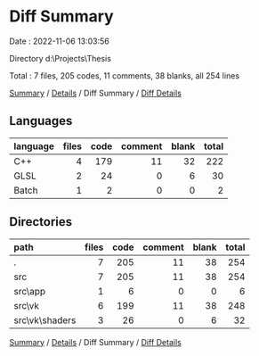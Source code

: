 # Diff Summary

Date : 2022-11-06 13:03:56

Directory d:\\Projects\\Thesis

Total : 7 files,  205 codes, 11 comments, 38 blanks, all 254 lines

[Summary](results.md) / [Details](details.md) / Diff Summary / [Diff Details](diff-details.md)

## Languages
| language | files | code | comment | blank | total |
| :--- | ---: | ---: | ---: | ---: | ---: |
| C++ | 4 | 179 | 11 | 32 | 222 |
| GLSL | 2 | 24 | 0 | 6 | 30 |
| Batch | 1 | 2 | 0 | 0 | 2 |

## Directories
| path | files | code | comment | blank | total |
| :--- | ---: | ---: | ---: | ---: | ---: |
| . | 7 | 205 | 11 | 38 | 254 |
| src | 7 | 205 | 11 | 38 | 254 |
| src\\app | 1 | 6 | 0 | 0 | 6 |
| src\\vk | 6 | 199 | 11 | 38 | 248 |
| src\\vk\\shaders | 3 | 26 | 0 | 6 | 32 |

[Summary](results.md) / [Details](details.md) / Diff Summary / [Diff Details](diff-details.md)